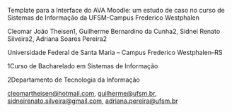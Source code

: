 Template para a Interface do AVA Moodle:  um estudo de caso no curso de Sistemas de Informação da UFSM-Campus Frederico Westphalen

Cleomar João Theisen1, Guilherme Bernardino da Cunha2, Sidnei Renato Silveira2, Adriana Soares Pereira2

Universidade Federal de Santa Maria – Campus Frederico Westphalen–RS

1Curso de Bacharelado em Sistemas de Informação

2Departamento de Tecnologia da Informação

cleomartheisen@hotmail.com, guilherme@ufsm.br, sidneirenato.silveira@gmail.com, adriana.pereira@ufsm.br
